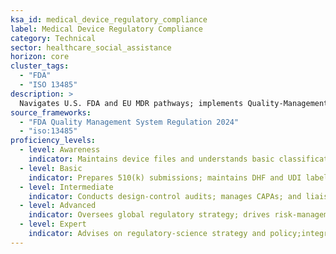 ```yaml
---
ksa_id: medical_device_regulatory_compliance
label: Medical Device Regulatory Compliance
category: Technical
sector: healthcare_social_assistance
horizon: core
cluster_tags:
  - "FDA"
  - "ISO 13485"
description: >
  Navigates U.S. FDA and EU MDR pathways; implements Quality-Management System under 21 CFR 820/QMSR and ISO 13485; manages design history file (DHF) and post-market surveillance.
source_frameworks:
  - "FDA Quality Management System Regulation 2024"
  - "iso:13485"
proficiency_levels:
  - level: Awareness
    indicator: Maintains device files and understands basic classification.
  - level: Basic
    indicator: Prepares 510(k) submissions; maintains DHF and UDI labeling; files MDR reports; reports adverse events.
  - level: Intermediate
    indicator: Conducts design-control audits; manages CAPAs; and liaises with FDA reviewers.
  - level: Advanced
    indicator: Oversees global regulatory strategy; drives risk-management files; Leads QMS remediation; manages PMS and vigilance; leads mock inspections.
  - level: Expert
    indicator: Advises on regulatory-science strategy and policy;integrates real-world evidence; mentors compliance teams.
---
```

